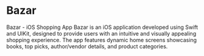 # Bazar
Bazar - iOS Shopping App  Bazar is an iOS application developed using Swift and UIKit, designed to provide users with an intuitive and visually appealing shopping experience. The app features dynamic home screens showcasing books, top picks, author/vendor details, and product categories.
